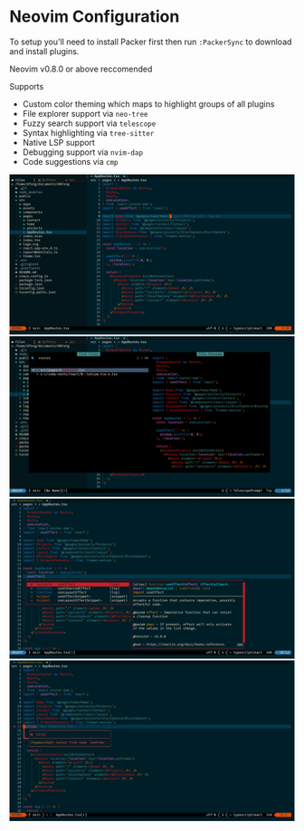 # Neovim Configuration

To setup you'll need to install Packer first then run `:PackerSync` to download and install plugins.

Neovim v0.8.0 or above reccomended

Supports
-  Custom color theming which maps to highlight groups of all plugins
-  File explorer support via `neo-tree`
-  Fuzzy search support via `telescope`
-  Syntax highlighting via `tree-sitter`
-  Native LSP support
-  Debugging support via `nvim-dap`
-  Code suggestions via `cmp`
  
![alt text](/static/preview1.png)
![alt text](/static/preview2.png)
![alt text](/static/preview3.png)
![alt text](/static/preview4.png)

